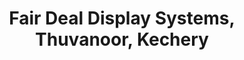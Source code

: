 ---
title: "Fair Deal Display Systems, Thuvanoor, Kechery"
url: /kechery-thuvanoor/fair-deal-display-systems-thuvanoor-kechery/
shop: Allgemein
---